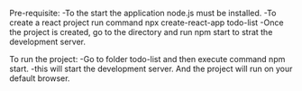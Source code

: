Pre-requisite:
-To the start the application node.js must be installed.
-To create a react project run command npx create-react-app todo-list
-Once the project is created, go to the directory and run npm start to strat the development server.

To run the project:
-Go to folder todo-list and then execute command npm start.
-this will start the development server. And the project will run on your default browser.
